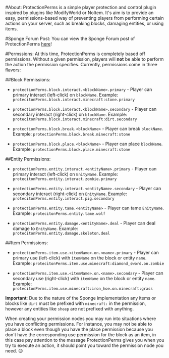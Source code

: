 #About:
ProtectionPerms is a simple player protection and control plugin inspired by plugins like ModifyWorld or NoItem.  It's aim is to provide an easy, permissions-based way of preventing players from performing certain actions on your server, such as breaking blocks, damaging entities, or using items.

#Sponge Forum Post:
You can view the Sponge Forum post of ProtectionPerms [here](https://forums.spongepowered.org/t/wip-protectionperms-v0-1-0-a-simple-player-protection-control-plugin/10481)!

#Permssions:
At this time, ProtectionPerms is completely based off permissions.  Without a given permission, players will **not** be able to perform the action the permission specifies.  Currently, permissions come in three flavors:

##Block Permissions:

* `protectionPerms.block.interact.<blockName>.primary` - Player can primary interact (left-click) on `blockName`.
Example: `protecitonPerms.block.interact.minecraft:stone.primary`

* `protectionPerms.block.interact.<blockName>.secondary` - Player can secondary interact (right-click) on `blockName`. 
Example: `protecitonPerms.block.interact.minecraft:dirt.secondary`

* `protectionPerms.block.break.<blockName>` - Player can break `blockName`. 
Example: `protectionPerms.block.break.minecraft:stone`

* `protectionPerms.block.place.<blockName>` - Player can place `blockName`. 
Example: `protectionPerms.block.place.minecraft:stone`

##Entity Permissions:

* `protectionPerms.entity.interact.<entityName>.primary` - Player can primary interact (left-click) on `EnityName`.
Example: `protecitonPerms.entity.interact.zombie.primary`

* `protectionPerms.entity.interact.<entityName>.secondary` - Player can secondary interact (right-click) on `EnityName`. 
Example: `protecitonPerms.entity.interact.pig.secondary`

* `protectionPerms.entity.tame.<entityName>` - Player can tame `EnityName`. 
Example: `protecitonPerms.entity.tame.wolf`

* `protectionPerms.entity.damage.<entityName>.deal` - Player can deal damage to `EnityName`. 
Example: `protecitonPerms.entity.damage.skeleton.deal`

##Item Permissions:

* `protectionPerms.item.use.<itemName>.on.<name>.primary` - Player can primary use (left-click) with `itemName` on the block or entity `name`. 
Example: `protecitonPerms.item.use.minecraft:diamond_sword.on.zombie`

* `protectionPerms.item.use.<itemName>.on.<name>.secondary` - Player can secondary use (right-click) with `itemName` on the block or entity `name`. 
Example: `protecitonPerms.item.use.minecraft:iron_hoe.on.minecraft:grass`

**Important**: Due to the nature of the Sponge implementation any items or blocks like `dirt` must be prefixed with `minecraft:` in the permission, however any entities like `sheep` are not prefixed with anything.

When creating your permission nodes you may run into situations where you have conflicting permissions. For instance, you may not be able to place a block even though you have the place permission because you don't have the corresponding use permission for the block as an item, in this case pay attention to the message ProtectionPerms gives you when you try to execute an action, it should point you toward the permission node you need. :wink:
